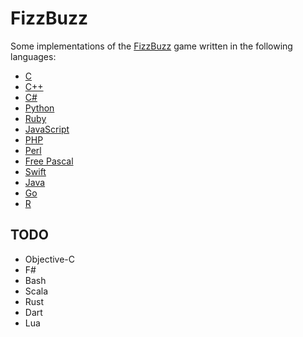 FizzBuzz
========

Some implementations of the [FizzBuzz](https://en.wikipedia.org/wiki/Fizz_buzz) game written in the following languages:

* [C](https://en.wikipedia.org/wiki/C_(programming_language))
* [C++](https://en.wikipedia.org/wiki/C%2B%2B)
* [C#](https://en.wikipedia.org/wiki/C_Sharp_(programming_language))
* [Python](https://www.python.org/)
* [Ruby](https://www.ruby-lang.org/en/)
* [JavaScript](https://en.wikipedia.org/wiki/JavaScript)
* [PHP](http://php.net/)
* [Perl](https://www.perl.org/)
* [Free Pascal](http://www.freepascal.org/)
* [Swift](https://developer.apple.com/swift/)
* [Java](https://www.java.com/en/)
* [Go](https://golang.org/)
* [R](https://www.r-project.org/)

## TODO
* Objective-C
* F#
* Bash
* Scala
* Rust
* Dart
* Lua
